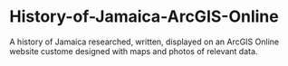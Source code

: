 # History-of-Jamaica-ArcGIS-Online

A history of Jamaica researched, written, displayed on an ArcGIS Online website custome designed with maps and photos of relevant data.
